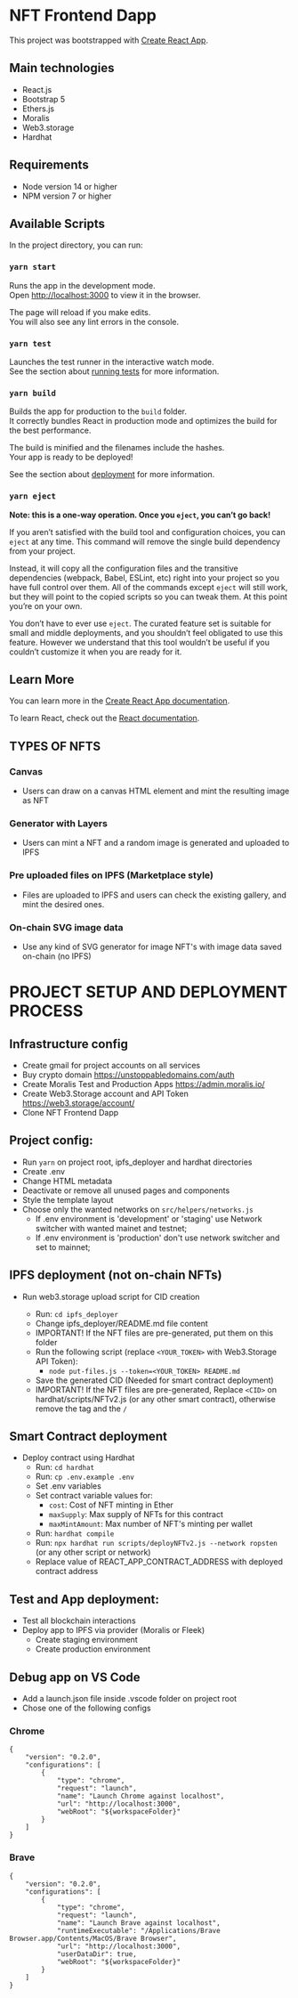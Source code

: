 # NFT Frontend Dapp

This project was bootstrapped with [Create React App](https://github.com/facebook/create-react-app).

## Main technologies

- React.js
- Bootstrap 5
- Ethers.js
- Moralis
- Web3.storage
- Hardhat

## Requirements

- Node version 14 or higher
- NPM version 7 or higher

## Available Scripts

In the project directory, you can run:

### `yarn start`

Runs the app in the development mode.\
Open [http://localhost:3000](http://localhost:3000) to view it in the browser.

The page will reload if you make edits.\
You will also see any lint errors in the console.

### `yarn test`

Launches the test runner in the interactive watch mode.\
See the section about [running tests](https://facebook.github.io/create-react-app/docs/running-tests) for more information.

### `yarn build`

Builds the app for production to the `build` folder.\
It correctly bundles React in production mode and optimizes the build for the best performance.

The build is minified and the filenames include the hashes.\
Your app is ready to be deployed!

See the section about [deployment](https://facebook.github.io/create-react-app/docs/deployment) for more information.

### `yarn eject`

**Note: this is a one-way operation. Once you `eject`, you can’t go back!**

If you aren’t satisfied with the build tool and configuration choices, you can `eject` at any time. This command will remove the single build dependency from your project.

Instead, it will copy all the configuration files and the transitive dependencies (webpack, Babel, ESLint, etc) right into your project so you have full control over them. All of the commands except `eject` will still work, but they will point to the copied scripts so you can tweak them. At this point you’re on your own.

You don’t have to ever use `eject`. The curated feature set is suitable for small and middle deployments, and you shouldn’t feel obligated to use this feature. However we understand that this tool wouldn’t be useful if you couldn’t customize it when you are ready for it.

## Learn More

You can learn more in the [Create React App documentation](https://facebook.github.io/create-react-app/docs/getting-started).

To learn React, check out the [React documentation](https://reactjs.org/).

## TYPES OF NFTS

### Canvas

- Users can draw on a canvas HTML element and mint the resulting image as NFT

### Generator with Layers

- Users can mint a NFT and a random image is generated and uploaded to IPFS

### Pre uploaded files on IPFS (Marketplace style)

- Files are uploaded to IPFS and users can check the existing gallery, and mint the desired ones.

### On-chain SVG image data

- Use any kind of SVG generator for image NFT's with image data saved on-chain (no IPFS)

# PROJECT SETUP AND DEPLOYMENT PROCESS

## Infrastructure config

- Create gmail for project accounts on all services
- Buy crypto domain https://unstoppabledomains.com/auth
- Create Moralis Test and Production Apps https://admin.moralis.io/
- Create Web3.Storage account and API Token https://web3.storage/account/
- Clone NFT Frontend Dapp

## Project config:

- Run `yarn` on project root, ipfs_deployer and hardhat directories
- Create .env
- Change HTML metadata
- Deactivate or remove all unused pages and components
- Style the template layout
- Choose only the wanted networks on `src/helpers/networks.js`
  - If .env environment is 'development' or 'staging' use Network switcher with wanted mainet and testnet;
  - If .env environment is 'production' don't use network switcher and set to mainnet;

## IPFS deployment (not on-chain NFTs)

- Run web3.storage upload script for CID creation

  - Run: `cd ipfs_deployer`
  - Change ipfs_deployer/README.md file content
  - IMPORTANT! If the NFT files are pre-generated, put them on this folder
  - Run the following script (replace `<YOUR_TOKEN>` with Web3.Storage API Token):
    - `node put-files.js --token=<YOUR_TOKEN> README.md`
  - Save the generated CID (Needed for smart contract deployment)
  - IMPORTANT! If the NFT files are pre-generated, Replace `<CID>` on hardhat/scripts/NFTv2.js (or any other smart contract), otherwise remove the tag and the `/`

## Smart Contract deployment

- Deploy contract using Hardhat
  - Run: `cd hardhat`
  - Run: `cp .env.example .env`
  - Set .env variables
  - Set contract variable values for:
    - `cost`: Cost of NFT minting in Ether
    - `maxSupply`: Max supply of NFTs for this contract
    - `maxMintAmount`: Max number of NFT's minting per wallet
  - Run: `hardhat compile`
  - Run: `npx hardhat run scripts/deployNFTv2.js --network ropsten` (or any other script or network)
  - Replace value of REACT_APP_CONTRACT_ADDRESS with deployed contract address

## Test and App deployment:

- Test all blockchain interactions
- Deploy app to IPFS via provider (Moralis or Fleek)
  - Create staging environment
  - Create production environment

## Debug app on VS Code

- Add a launch.json file inside .vscode folder on project root
- Chose one of the following configs

### Chrome

```
{
    "version": "0.2.0",
    "configurations": [
        {
            "type": "chrome",
            "request": "launch",
            "name": "Launch Chrome against localhost",
            "url": "http://localhost:3000",
            "webRoot": "${workspaceFolder}"
        }
    ]
}
```

### Brave

```
{
    "version": "0.2.0",
    "configurations": [
        {
            "type": "chrome",
            "request": "launch",
            "name": "Launch Brave against localhost",
            "runtimeExecutable": "/Applications/Brave Browser.app/Contents/MacOS/Brave Browser",
            "url": "http://localhost:3000",
            "userDataDir": true,
            "webRoot": "${workspaceFolder}"
        }
    ]
}
```
